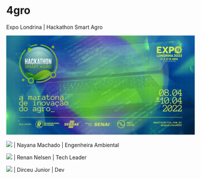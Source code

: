 # 4gro
Expo Londrina | Hackathon Smart Agro

<img src="https://raw.githubusercontent.com/dirceu-jr/4gro/main/621e379dd629b-lg.jpeg" />

<img src="https://media4.giphy.com/media/lu01tsQqf1mJuHrFVq/giphy.gif" width="420" /> | Nayana Machado | Engenheira Ambiental

<img src="https://media.giphy.com/media/RbDKaczqWovIugyJmW/giphy.gif" width="420" /> | Renan Nelsen | Tech Leader

<img src="https://media.giphy.com/media/MdA16VIoXKKxNE8Stk/giphy.gif" width="420" /> | Dirceu Junior | Dev